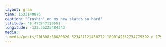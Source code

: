 ```yaml
---
layout: gram
time: 1533140875
caption: "Crushin' on my new skates so hard"
latitude: 45.472547129551
longitude: -122.66225484343
media:
- media/posts/201808/38080820_523417121450272_1890142852734779392_n_17965094872028228.jpg
---
```

